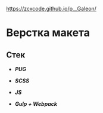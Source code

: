 https://zcxcode.github.io/p__Galeon/
# Верстка макета

## Стек

- **_PUG_**

- **_SCSS_**

- **_JS_**

- **_Gulp + Webpack_**
